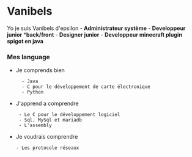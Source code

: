 
# Vanibels
Yo je suis Vanibels d'epsilon
    - **Administrateur système**
    - **Developpeur junior** ***back/front**
    - **Designer junior**
    - **Developpeur minecraft plugin spigot en java**

### Mes language
- Je comprends bien
  
        - Java
        - C pour le développement de carte électronique
        - Python
  
 - J'apprend a comprendre
   
        - Le C pour le développement logiciel
        - Sql, MySql et mariadb
        - L'assembly
   
 -  Je voudrais comprendre
   
        - Les protocole réseaux



